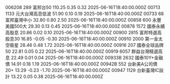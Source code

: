 006208	289	富邦台50	110.25	0.35	0.32	2025-06-16T18:40:00.000Z
00713	1133	元大台灣高息低波	51.90	0.10	0.19	2025-06-16T18:40:00.000Z
00733	68	富邦臺灣中小	32.80	0.80	2.50	2025-06-16T18:40:00.000Z
00858	600	永豐美國500大	29.30	0.13	0.45	2025-06-16T18:40:00.000Z
00878	1572	國泰永續高股息	20.86	0.02	0.10	2025-06-16T18:40:00.000Z
00900	2815	富邦特選高股息30	16.85	-0.05	-0.30	2025-06-16T18:40:00.000Z
00910	2000	第一金太空衛星	28.46	0.48	1.72	2025-06-16T18:40:00.000Z
00916	207	國泰全球品牌50	22.81	0.05	0.22	2025-06-16T18:40:00.000Z
00919	6057	群益台灣精選高息	22.49	0.01	0.04	2025-06-16T18:40:00.000Z
00933B	2632	國泰10Y+金融債	14.91	0.18	1.19	2025-06-16T18:40:00.000Z
00942B	552	台新美A公司債20+	13.29	-0.23	-1.70	2025-06-16T18:40:00.000Z
00947	1129	台新臺灣IC設計	13.22	0.05	0.38	2025-06-16T18:40:00.000Z
